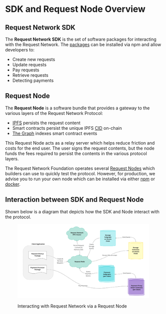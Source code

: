 # SDK and Request Node Overview

## Request Network SDK

The **Request Network SDK** is the set of software packages for interacting with the Request Network. The [packages](../installation.md#external-packages) can be installed via npm and allow developers to:

* Create new requests
* Update requests
* Pay requests
* Retrieve requests
* Detecting payments

## Request Node

The **Request Node** is a software bundle that provides a gateway to the various layers of the Request Network Protocol:

* [IPFS](https://developers.cloudflare.com/web3/ipfs-gateway/concepts/ipfs/) persists the request content
* Smart contracts persist the unique IPFS [CID](https://developers.cloudflare.com/web3/ipfs-gateway/concepts/ipfs/#content-identifiers) on-chain
* [The Graph](https://thegraph.com/docs/en/about/) indexes smart contract events

This Request Node acts as a relay server which helps reduce friction and costs for the end user. The user signs the request contents, but the node funds the fees required to persist the contents in the various protocol layers.

The Request Network Foundation operates several [Request Nodes](https://docs.request.network/get-started/request-node-gateways) which builders can use to quickly test the protocol. However, for production, we advise you to run your own node which can be installed via either [npm](https://www.npmjs.com/package/@requestnetwork/request-node) or [docker](https://hub.docker.com/r/requestnetwork/request-node).

## Interaction between SDK and Request Node

Shown below is a diagram that depicts how the SDK and Node interact with the protocol.

<div data-full-width="true">

<figure><img src="../../.gitbook/assets/image.png" alt=""><figcaption><p>Interacting with Request Network via a Request Node</p></figcaption></figure>

</div>
